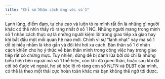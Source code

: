 ```yaml
---
title: "Chỉ số Nhân cách ứng với số 1"
---
```


Lạnh lùng, điềm đạm, tự chủ cao và luôn tỏ ra mình rất ổn là những gì người khác có thể nhìn thấy rõ ràng nhất ở số 1 NC. Những người mang trong mình số 1 nhân cách thực sự là những người kiệm lời trong giao tiếp xã giao hay khi bắt đầu một mối quan hệ nào mới. Chính vì sự “lạnh  nhạt” này mà số 1 dễ bị hiểu nhầm là khó gần và đôi khi hơi xa cách. Bản thân số 1 ở nhân cách khiến cho họ ý thức về bản thân mình trong công việc hay trong giao tiếp rất có chừng mực. Tuy nhiên, đừng dễ bị đánh lừa bởi  đó chỉ là những biểu hiện bên ngoài mà số 1 thể hiện, còn khi đã quen thân, hoặc sau khi đã cởi bỏ được vẻ ngoài, họ sẽ bộc lộ rõ ràng con số NLTN và ĐLBT của mình, có thể là theo một thái cực hoàn toàn khác mà bạn không thể  ngờ tới được. 